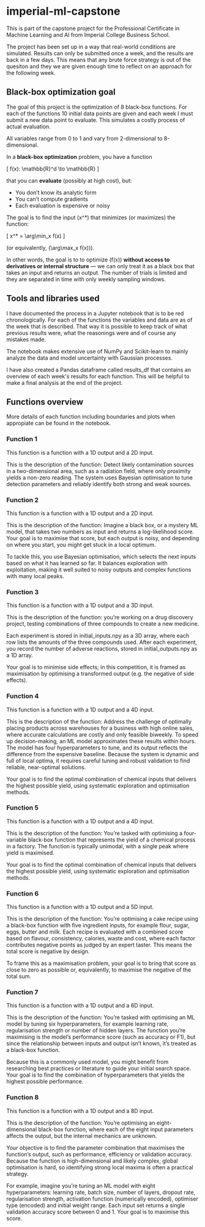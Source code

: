 # imperial-ml-capstone
This is part of the capstone project for the Professional Certificate in Machine Learning and AI from Imperial College Business School.

The project has been set up in a way that real-world conditions are simulated. Results can only be submitted once a week, and the results are back in a few days. This means that any brute force strategy is out of the quesiton and they we are given enough time to reflect on an approach for the following week.

## Black-box optimization goal
The goal of this project is the optimization of 8 black-box functions. For each of the functions 10 initial data points are given and each week I must submit a new data point to evaluate. This simulates a costly process of actual evaluation.

All variables range from 0 to 1 and vary from 2-dimensional to 8-dimensional.

In a **black-box optimization** problem, you have a function  

\[
f(x): \mathbb{R}^d \to \mathbb{R}
\]

that you can **evaluate** (possibly at high cost), but:

- You don’t know its analytic form  
- You can’t compute gradients  
- Each evaluation is expensive or noisy  

The goal is to find the input \(x^*\) that minimizes (or maximizes) the function:

\[
x^* = \arg\min_x f(x)
\]

(or equivalently, \(\arg\max_x f(x)\)).

In other words, the goal is to to optimize \(f(x)\) **without access to derivatives or internal structure** — we can only treat it as a black box that takes an input and returns an output. The number of trials is limited and they are separated in time with only weekly sampling windows.


## Tools and libraries used
I have documented the process in a Jupyter notebook that is to be red chronologically. For each of the functions the variables and data are as of the week that is described. That way it is possible to keep track of what previous results were, what the reasonings were and of course any mistakes made.

The notebook makes extensive use of NumPy and Scikit-learn to mainly analyze the data and model uncertainty with Gaussian processes.

I have also created a Pandas dataframe called results_df that contains an overview of each week's results for each function. This will be helpful to make a final analysis at the end of the project.

## Functions overview
More details of each function including boundaries and plots when appropiate can be found in the notebook.

### Function 1
This function is a function with a 1D output and a 2D input. 

This is the description of the function: Detect likely contamination sources in a two-dimensional area, such as a radiation field, where only proximity yields a non-zero reading. The system uses Bayesian optimisation to tune detection parameters and reliably identify both strong and weak sources.

### Function 2
This function is a function with a 1D output and a 2D input. 

This is the description of the function: Imagine a black box, or a mystery ML model, that takes two numbers as input and returns a log-likelihood score. Your goal is to maximise that score, but each output is noisy, and depending on where you start, you might get stuck in a local optimum. 

To tackle this, you use Bayesian optimisation, which selects the next inputs based on what it has learned so far. It balances exploration with exploitation, making it well suited to noisy outputs and complex functions with many local peaks.

### Function 3
This function is a function with a 1D output and a 3D input. 

This is the description of the function: you’re working on a drug discovery project, testing combinations of three compounds to create a new medicine.

Each experiment is stored in initial_inputs.npy as a 3D array, where each row lists the amounts of the three compounds used. After each experiment, you record the number of adverse reactions, stored in initial_outputs.npy as a 1D array.

Your goal is to minimise side effects; in this competition, it is framed as maximisation by optimising a transformed output (e.g. the negative of side effects). 

### Function 4

This function is a function with a 1D output and a 4D input. 

This is the description of the function: Address the challenge of optimally placing products across warehouses for a business with high online sales, where accurate calculations are costly and only feasible biweekly. To speed up decision-making, an ML model approximates these results within hours. The model has four hyperparameters to tune, and its output reflects the difference from the expensive baseline. Because the system is dynamic and full of local optima, it requires careful tuning and robust validation to find reliable, near-optimal solutions. 

Your goal is to find the optimal combination of chemical inputs that delivers the highest possible yield, using systematic exploration and optimisation methods.

### Function 5
This function is a function with a 1D output and a 4D input. 

This is the description of the function: You’re tasked with optimising a four-variable black-box function that represents the yield of a chemical process in a factory. The function is typically unimodal, with a single peak where yield is maximised. 

Your goal is to find the optimal combination of chemical inputs that delivers the highest possible yield, using systematic exploration and optimisation methods.
### Function 6
This function is a function with a 1D output and a 5D input. 

This is the description of the function: You’re optimising a cake recipe using a black-box function with five ingredient inputs, for example flour, sugar, eggs, butter and milk. Each recipe is evaluated with a combined score based on flavour, consistency, calories, waste and cost, where each factor contributes negative points as judged by an expert taster. This means the total score is negative by design. 

To frame this as a maximisation problem, your goal is to bring that score as close to zero as possible or, equivalently, to maximise the negative of the total sum.

### Function 7
This function is a function with a 1D output and a 6D input. 

This is the description of the function: You’re tasked with optimising an ML model by tuning six hyperparameters, for example learning rate, regularisation strength or number of hidden layers. The function you’re maximising is the model’s performance score (such as accuracy or F1), but since the relationship between inputs and output isn’t known, it’s treated as a black-box function. 

Because this is a commonly used model, you might benefit from researching best practices or literature to guide your initial search space. Your goal is to find the combination of hyperparameters that yields the highest possible performance.

### Function 8
This function is a function with a 1D output and a 8D input. 

This is the description of the function: You’re optimising an eight-dimensional black-box function, where each of the eight input parameters affects the output, but the internal mechanics are unknown. 

Your objective is to find the parameter combination that maximises the function’s output, such as performance, efficiency or validation accuracy. Because the function is high-dimensional and likely complex, global optimisation is hard, so identifying strong local maxima is often a practical strategy.

For example, imagine you’re tuning an ML model with eight hyperparameters: learning rate, batch size, number of layers, dropout rate, regularisation strength, activation function (numerically encoded), optimiser type (encoded) and initial weight range. Each input set returns a single validation accuracy score between 0 and 1. Your goal is to maximise this score.

